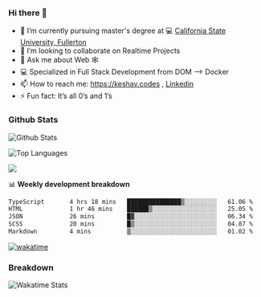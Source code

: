 ### Hi there 👋

- 🔭 I’m currently pursuing master's degree at 💻 [California State University, Fullerton](http://www.fullerton.edu/) 
- 👯 I’m looking to collaborate on Realtime Projects
- 💬 Ask me about Web 🕸
- 💻 Specialized in Full Stack Development from DOM --> Docker
- 📫 How to reach me: https://keshav.codes , [Linkedin](https://www.linkedin.com/in/keshavlingala/)
- ⚡ Fun fact: It’s all 0’s and 1’s

### Github Stats
![Github Stats](https://github-readme-stats.vercel.app/api?username=keshavlingala&count_private=true&show_icons=true&theme=radical)

![Top Languages](https://github-readme-stats.vercel.app/api/top-langs/?username=keshavlingala&show_icons=true&theme=radical)

![](https://komarev.com/ghpvc/?username=keshavlingala)

📊 **Weekly development breakdown**

<!--START_SECTION:waka-->

```txt
TypeScript       4 hrs 18 mins   ███████████████▒░░░░░░░░░   61.06 %
HTML             1 hr 46 mins    ██████▒░░░░░░░░░░░░░░░░░░   25.05 %
JSON             26 mins         █▓░░░░░░░░░░░░░░░░░░░░░░░   06.34 %
SCSS             20 mins         █▒░░░░░░░░░░░░░░░░░░░░░░░   04.87 %
Markdown         4 mins          ▒░░░░░░░░░░░░░░░░░░░░░░░░   01.02 %
```

<!--END_SECTION:waka-->


[![wakatime](https://wakatime.com/badge/user/62bfdbc7-082c-40a7-b4bd-f9280d51aeed.svg)](https://wakatime.com/@62bfdbc7-082c-40a7-b4bd-f9280d51aeed)


### Breakdown

![Wakatime Stats](https://github-readme-stats.vercel.app/api/wakatime?username=keshavlingala)